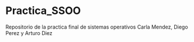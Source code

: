 # Practica_SSOO
Repositorio de la practica final de sistemas operativos
Carla Mendez, Diego Perez y Arturo Diez

